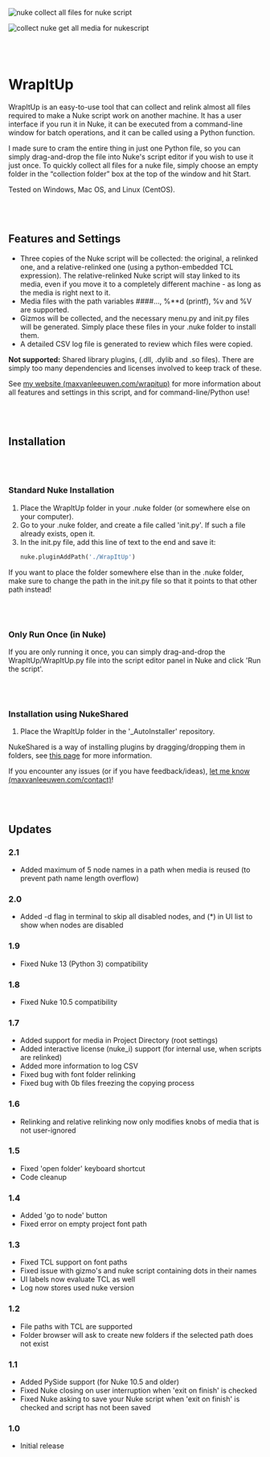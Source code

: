
![nuke collect all files for nuke script](https://maxvanleeuwen.com/wp-content/uploads/WrapItUp_nuke.png)

![collect nuke get all media for nukescript](https://maxvanleeuwen.com/wp-content/uploads/WrapItUp_CollectedMedia.png)


<br><br>

# WrapItUp

WrapItUp is an easy-to-use tool that can collect and relink almost all files required to make a Nuke script work on another machine. It has a user interface if you run it in Nuke, it can be executed from a command-line window for batch operations, and it can be called using a Python function.

I made sure to cram the entire thing in just one Python file, so you can simply drag-and-drop the file into Nuke's script editor if you wish to use it just once. To quickly collect all files for a nuke file, simply choose an empty folder in the “collection folder” box at the top of the window and hit Start.

Tested on Windows, Mac OS, and Linux (CentOS).

<br><br>

## Features and Settings

- Three copies of the Nuke script will be collected: the original, a relinked one, and a relative-relinked one (using a python-embedded TCL expression). The relative-relinked Nuke script will stay linked to its media, even if you move it to a completely different machine - as long as the media is right next to it.
- Media files with the path variables ####..., %**d (printf), %v and %V are supported.
- Gizmos will be collected, and the necessary menu.py and init.py files will be generated. Simply place these files in your .nuke folder to install them.
- A detailed CSV log file is generated to review which files were copied.

**Not supported:** Shared library plugins, (.dll, .dylib and .so files). There are simply too many dependencies and licenses involved to keep track of these.

See [my website (maxvanleeuwen.com/wrapitup)](https://maxvanleeuwen.com/wrapitup) for more information about all features and settings in this script, and for command-line/Python use!

<br><br>

## Installation

<br><br>

### Standard Nuke Installation

1. Place the WrapItUp folder in your .nuke folder (or somewhere else on your computer).
2. Go to your .nuke folder, and create a file called 'init.py'. If such a file already exists, open it.
3. In the init.py file, add this line of text to the end and save it:
   ```python
   nuke.pluginAddPath('./WrapItUp')
   ```

If you want to place the folder somewhere else than in the .nuke folder, make sure to change the path in the init.py file so that it points to that other path instead!

<br><br>

### Only Run Once (in Nuke)

If you are only running it once, you can simply drag-and-drop the WrapItUp/WrapItUp.py file into the script editor panel in Nuke and click 'Run the script'.

<br><br>

### Installation using NukeShared

1. Place the WrapItUp folder in the '_AutoInstaller' repository.

NukeShared is a way of installing plugins by dragging/dropping them in folders, see [this page](https://maxvanleeuwen.com/nukeshared) for more information.

If you encounter any issues (or if you have feedback/ideas), [let me know (maxvanleeuwen.com/contact)](https://maxvanleeuwen.com/contact)!

<br><br>

## Updates

### 2.1

- Added maximum of 5 node names in a path when media is reused (to prevent path name length overflow)

### 2.0

- Added -d flag in terminal to skip all disabled nodes, and (*) in UI list to show when nodes are disabled

### 1.9

- Fixed Nuke 13 (Python 3) compatibility

### 1.8

- Fixed Nuke 10.5 compatibility

### 1.7

- Added support for media in Project Directory (root settings)
- Added interactive license (nuke_i) support (for internal use, when scripts are relinked)
- Added more information to log CSV
- Fixed bug with font folder relinking
- Fixed bug with 0b files freezing the copying process

### 1.6

- Relinking and relative relinking now only modifies knobs of media that is not user-ignored

### 1.5

- Fixed 'open folder' keyboard shortcut
- Code cleanup

### 1.4

- Added 'go to node' button
- Fixed error on empty project font path

### 1.3

- Fixed TCL support on font paths
- Fixed issue with gizmo's and nuke script containing dots in their names
- UI labels now evaluate TCL as well
- Log now stores used nuke version

### 1.2

- File paths with TCL are supported
- Folder browser will ask to create new folders if the selected path does not exist

### 1.1

- Added PySide support (for Nuke 10.5 and older)
- Fixed Nuke closing on user interruption when 'exit on finish' is checked
- Fixed Nuke asking to save your Nuke script when 'exit on finish' is checked and script has not been saved

### 1.0

- Initial release
